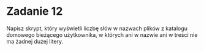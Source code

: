 # Zadanie 12

Napisz skrypt, który wyświetli liczbę słów w nazwach plików z katalogu domowego bieżącego użytkownika, w których ani w nazwie ani w treści nie ma żadnej dużej litery.